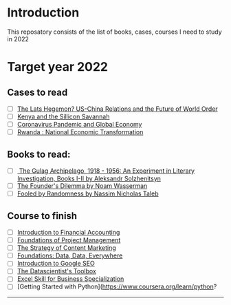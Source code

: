 # Introduction

This reposatory consists of the list of books, cases, courses I need to study in 2022


<p align="center">

<h1> Target year 2022 </h1>

</p>

## Cases to read

- [ ] [The Lats Hegemon? US-China Relations and the Future of World Order](https://hbsp.harvard.edu/product/718059-PDF-ENG)
- [ ] [Kenya and the Sillicon Savannah ](https://hbsp.harvard.edu/product/720032-PDF-ENG)
- [ ] [Coronavirus Pandemic and Global Economy](https://hbsp.harvard.edu/product/720031-PDF-ENG)
- [ ] [Rwanda : National Economic Transformation](https://hbsp.harvard.edu/product/706491-PDF-ENG) 

## Books to read:

- [ ] [ The Gulag Archipelago, 1918 - 1956: An Experiment in Literary Investigation, Books I-II by Aleksandr Solzhenitsyn](https://www.goodreads.com/book/show/246422.The_Gulag_Archipelago_1918_1956)
- [ ] [The Founder's Dilemma by Noam Wasserman](https://www.goodreads.com/book/show/13234710-the-founder-s-dilemmas)
- [ ] [Fooled by Randomness by Nassim Nicholas Taleb](https://www.goodreads.com/book/show/38315.Fooled_by_Randomness) 

## Course to finish

- [ ] [Introduction to Financial Accounting](https://www.coursera.org/learn/wharton-accounting/course-inbox) 
- [ ] [Foundations of Project Management](https://www.coursera.org/learn/project-management-foundations/home/welcome) 
- [ ] [The Strategy of Content Marketing](https://www.coursera.org/learn/content-marketing/home/welcome)
- [ ] [Foundations: Data, Data, Everywhere](https://www.coursera.org/learn/foundations-data/home/welcome) 
- [ ] [Introduction to Google SEO](https://www.coursera.org/learn/search-engine-optimization/home/welcome)
- [ ] [The Datascientist's Toolbox]([https://www.coursera.org/learn/search-engine-optimization/home/welcome](https://www.coursera.org/learn/data-scientists-tools/home/welcome))
- [ ] [Excel Skill for Business Specialization](https://www.coursera.org/specializations/excel?)
- [ ] [Getting Started with Python](https://www.coursera.org/learn/python?

----
